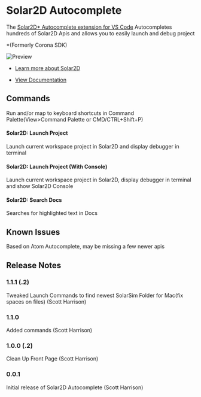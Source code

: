 # Solar2D Autocomplete

The [Solar2D* Autocomplete extension for VS Code](https://marketplace.visualstudio.com/items?itemName=solar2d.solar2d-autocomplete) Autocompletes hundreds of Solar2D Apis and allows you to easily launch and debug project


*(Formerly Corona SDK)

![Preview](https://i.ibb.co/mG3JYbS/preview.png)

* [Learn more about Solar2D](https://solar2d.com)

* [View Documentation](https://docs.coronalabs.com)


## Commands

Run and/or map to keyboard shortcuts in Command Palette(View>Command Palette or CMD/CTRL+Shift+P)

#### Solar2D: Launch Project

Launch current workspace project in Solar2D and display debugger in terminal

#### Solar2D: Launch Project (With Console)

Launch current workspace project in Solar2D, display debugger in terminal and show Solar2D Console

#### Solar2D: Search Docs

Searches for highlighted text in Docs


## Known Issues

Based on Atom Autocomplete, may be missing a few newer apis

## Release Notes

### 1.1.1 (.2)

Tweaked Launch Commands to find newest SolarSim Folder for Mac(fix spaces on files) (Scott Harrison)

### 1.1.0

Added commands (Scott Harrison)

### 1.0.0 (.2)

Clean Up Front Page (Scott Harrison)

### 0.0.1

Initial release of Solar2D Autocomplete (Scott Harrison)
